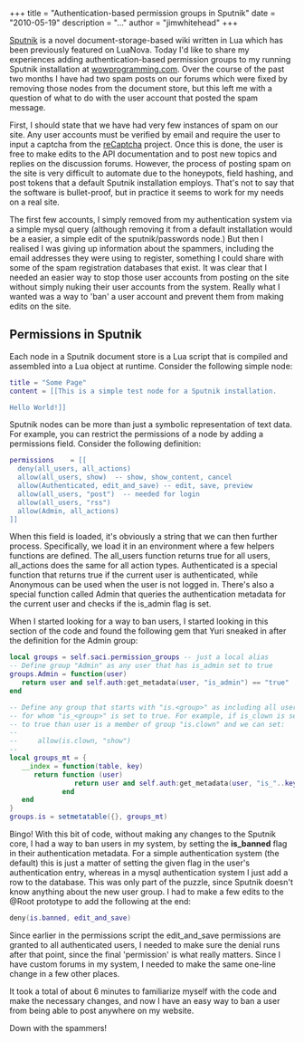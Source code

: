 +++
title = "Authentication-based permission groups in Sputnik"
date = "2010-05-19"
description = "..."
author = "jimwhitehead"
+++

[Sputnik](http://sputnik.freewisdom.org/) is a novel document-storage-based wiki written in Lua which
has been previously featured on LuaNova. Today I'd like to share my
experiences adding authentication-based permission groups to my
running Sputnik installation at [wowprogramming.com](http://wowprogramming.com). Over the
course of the past two months I have had two spam posts on our forums
which were fixed by removing those nodes from the document store, but
this left me with a question of what to do with the user account that
posted the spam message.

First, I should state that we have had very few instances of spam on
our site. Any user accounts must be verified by email and require the
user to input a captcha from the [reCaptcha](http://recaptcha.net/) project. Once this is done,
the user is free to make edits to the API documentation and to post
new topics and replies on the discussion forums. However, the process
of posting spam on the site is very difficult to automate due to the
honeypots, field hashing, and post tokens that a default Sputnik
installation employs. That's not to say that the software is
bullet-proof, but in practice it seems to work for my needs on a real
site.

The first few accounts, I simply removed from my authentication system
via a simple mysql query (although removing it from a default
installation would be a easier, a simple edit of the sputnik/passwords
node.) But then I realised I was giving up information about the
spammers, including the email addresses they were using to register,
something I could share with some of the spam registration databases
that exist. It was clear that I needed an easier way to stop those
user accounts from posting on the site without simply nuking their
user accounts from the system. Really what I wanted was a way to 'ban'
a user account and prevent them from making edits on the site.

## Permissions in Sputnik

Each node in a Sputnik document store is a Lua script that is compiled
and assembled into a Lua object at runtime. Consider the following
simple node:

~~~ lua
title = "Some Page"
content = [[This is a simple test node for a Sputnik installation.

Hello World!]]
~~~

Sputnik nodes can be more than just a symbolic representation of text
data. For example, you can restrict the permissions of a node by
adding a permissions field. Consider the following definition:

~~~ lua
permissions    = [[
  deny(all_users, all_actions)
  allow(all_users, show)  -- show, show_content, cancel
  allow(Authenticated, edit_and_save) -- edit, save, preview
  allow(all_users, "post")  -- needed for login
  allow(all_users, "rss")
  allow(Admin, all_actions)
]]
~~~

When this field is loaded, it's obviously a string that we can then
further process. Specifically, we load it in an environment where a
few helpers functions are defined. The all_users function returns true
for all users, all_actions does the same for all action types.
Authenticated is a special function that returns true if the current
user is authenticated, while Anonymous can be used when the user is
not logged in. There's also a special function called Admin that
queries the authentication metadata for the current user and checks if
the is_admin flag is set.

When I started looking for a way to ban users, I started looking in
this section of the code and found the following gem that Yuri sneaked
in after the definition for the Admin group:

~~~ lua
local groups = self.saci.permission_groups -- just a local alias
-- Define group "Admin" as any user that has is_admin set to true
groups.Admin = function(user)
   return user and self.auth:get_metadata(user, "is_admin") == "true"
end

-- Define any group that starts with "is.<group>" as including all users
-- for whom "is_<group>" is set to true. For example, if is_clown is set
-- to true than user is a member of group "is.clown" and we can set:
--
--     allow(is.clown, "show")
--
local groups_mt = {
   __index = function(table, key)
      return function (user)
                return user and self.auth:get_metadata(user, "is_"..key) == "true"
             end
   end
}
groups.is = setmetatable({}, groups_mt)
~~~

Bingo! With this bit of code, without making any changes to the
Sputnik core, I had a way to ban users in my system, by setting the
**is_banned** flag in their authentication metadata. For a simple
authentication system (the default) this is just a matter of setting
the given flag in the user's authentication entry, whereas in a mysql
authentication system I just add a row to the database. This was only
part of the puzzle, since Sputnik doesn't know anything about the new
user group. I had to make a few edits to the @Root prototype to add
the following at the end:

~~~ lua
deny(is.banned, edit_and_save)
~~~

Since earlier in the permissions script the edit_and_save permissions
are granted to all authenticated users, I needed to make sure the
denial runs after that point, since the final 'permission' is what
really matters. Since I have custom forums in my system, I needed to
make the same one-line change in a few other places.

It took a total of about 6 minutes to familiarize myself with the code
and make the necessary changes, and now I have an easy way to ban a
user from being able to post anywhere on my website.

Down with the spammers!
